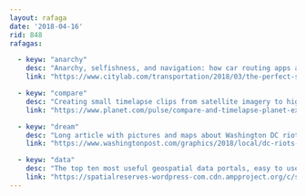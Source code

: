 ```yaml
---
layout: rafaga
date: '2018-04-16'
rid: 848
rafagas:

  - keyw: "anarchy"
    desc: "Anarchy, selfishness, and navigation: how car routing apps are accelerating transport infrastructure collapse"
    link: "https://www.citylab.com/transportation/2018/03/the-perfect-selfishness-of-mapping-apps/555683/"

  - keyw: "compare"
    desc: "Creating small timelapse clips from satellite imagery to highlight changes over time anywhere on the planet"
    link: "https://www.planet.com/pulse/compare-and-timelapse-planet-explorer"

  - keyw: "dream"
    desc: "Long article with pictures and maps about Washington DC riots after Dr. Martin Luther King assassination"
    link: "https://www.washingtonpost.com/graphics/2018/local/dc-riots-1968/?utm_term=.0c8b10105742"

  - keyw: "data"
    desc: "The top ten most useful geospatial data portals, easy to use, with metadata and allowing to download data"
    link: "https://spatialreserves-wordpress-com.cdn.ampproject.org/c/s/spatialreserves.wordpress.com/2017/01/29/a-top-10-list-of-useful-geospatial-data-portals/amp/"
---
```

